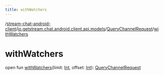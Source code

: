 ```yaml
---
title: withWatchers
---
```

/[stream-chat-android-client](../../index.md)/[io.getstream.chat.android.client.api.models](../index.md)/[QueryChannelRequest](index.md)/[withWatchers](withWatchers.md)  
  
  
  
# withWatchers  
open fun [withWatchers](withWatchers.md)(limit: [Int](https://kotlinlang.org/api/latest/jvm/stdlib/kotlin/-int/index.html), offset: [Int](https://kotlinlang.org/api/latest/jvm/stdlib/kotlin/-int/index.html)): [QueryChannelRequest](index.md)
